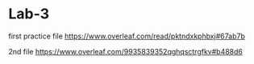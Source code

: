 # Lab-3
first practice file
https://www.overleaf.com/read/pktndxkphbxj#67ab7b





2nd file
https://www.overleaf.com/9935839352qghqsctrgfkv#b488d6
